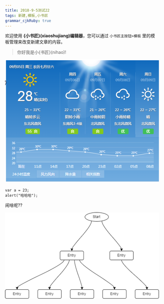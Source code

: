```yaml
---
title: 2018-9-5测试22 
tags: 新建,模板,小书匠
grammar_cjkRuby: true
---
```



欢迎使用 **{小书匠}(xiaoshujiang)编辑器**，您可以通过 `小书匠主按钮>模板` 里的模板管理来改变新建文章的内容。

> 你好我是小{书匠}(nihao)!



![天气](./images/1536110903414.png)


``` javascript?linenums
var a = 23;
alert("哈哈哈");
```


闹啥呢??


![enter description here](./images/01.png "01")
























